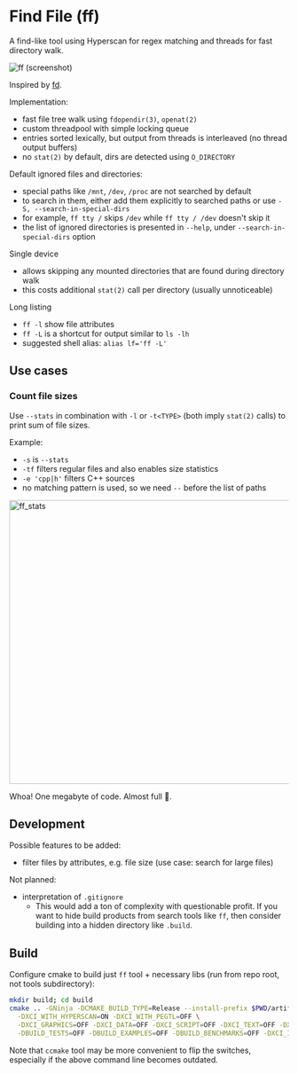 Find File (ff)
==============

A find-like tool using Hyperscan for regex matching and threads for fast directory walk.

![ff (screenshot)](https://user-images.githubusercontent.com/6216152/95231266-39a57180-0803-11eb-90a2-f8de1bf49416.png)

Inspired by [fd](https://github.com/sharkdp/fd).

Implementation:
- fast file tree walk using `fdopendir(3)`, `openat(2)`
- custom threadpool with simple locking queue
- entries sorted lexically, but output from threads is interleaved (no thread output buffers)
- no `stat(2)` by default, dirs are detected using `O_DIRECTORY`

Default ignored files and directories:
- special paths like `/mnt`, `/dev`, `/proc` are not searched by default
- to search in them, either add them explicitly to searched paths or use `-S, --search-in-special-dirs`
- for example, `ff tty /` skips `/dev` while `ff tty / /dev` doesn't skip it
- the list of ignored directories is presented in `--help`, under `--search-in-special-dirs` option

Single device
- allows skipping any mounted directories that are found during directory walk
- this costs additional `stat(2)` call per directory (usually unnoticeable)

Long listing
- `ff -l` show file attributes
- `ff -L` is a shortcut for output similar to `ls -lh`
- suggested shell alias: `alias lf='ff -L'`

Use cases
---------

### Count file sizes

Use `--stats` in combination with `-l` or `-t<TYPE>` (both imply `stat(2)` calls) to print sum of file sizes.

Example:
- `-s` is `--stats`
- `-tf` filters regular files and also enables size statistics
- `-e 'cpp|h'` filters C++ sources
- no matching pattern is used, so we need `--` before the list of paths

<img width="512" alt="ff_stats" src="https://user-images.githubusercontent.com/6216152/107156217-5b636080-697d-11eb-9836-8ed936fd1b2a.png">

Whoa! One megabyte of code. Almost full 💾.

Development
-----------

Possible features to be added:
- filter files by attributes, e.g. file size (use case: search for large files)

Not planned:
- interpretation of `.gitignore`
   - This would add a ton of complexity with questionable profit. If you want to hide
     build products from search tools like `ff`, then consider building into a hidden directory
     like `.build`.


Build
-----

Configure cmake to build just `ff` tool + necessary libs (run from repo root, not tools subdirectory):

```bash
mkdir build; cd build
cmake .. -GNinja -DCMAKE_BUILD_TYPE=Release --install-prefix $PWD/artifacts \
  -DXCI_WITH_HYPERSCAN=ON -DXCI_WITH_PEGTL=OFF \
  -DXCI_GRAPHICS=OFF -DXCI_DATA=OFF -DXCI_SCRIPT=OFF -DXCI_TEXT=OFF -DXCI_WIDGETS=OFF \
  -DBUILD_TESTS=OFF -DBUILD_EXAMPLES=OFF -DBUILD_BENCHMARKS=OFF -DXCI_INSTALL_DEVEL=OFF
```

Note that `ccmake` tool may be more convenient to flip the switches, especially if the above command line becomes outdated.
